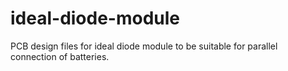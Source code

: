 # ideal-diode-module
PCB design files for ideal diode module to be suitable for parallel connection of batteries.
